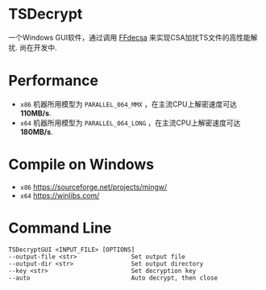 # TSDecrypt
一个Windows GUI软件，通过调用 [FFdecsa](https://www.altx.ro/projects/ffdecsa/) 来实现CSA加扰TS文件的高性能解扰. 尚在开发中.

# Performance
* `x86` 机器所用模型为 `PARALLEL_064_MMX` ，在主流CPU上解密速度可达**110MB/s**.
* `x64` 机器所用模型为 `PARALLEL_064_LONG` ，在主流CPU上解密速度可达**180MB/s**.

# Compile on Windows
* `x86` https://sourceforge.net/projects/mingw/
* `x64` https://winlibs.com/

# Command Line
```
TSDecryptGUI <INPUT_FILE> [OPTIONS]
--output-file <str>               Set output file
--output-dir <str>                Set output directory
--key <str>                       Set decryption key
--auto                            Auto decrypt, then close
```